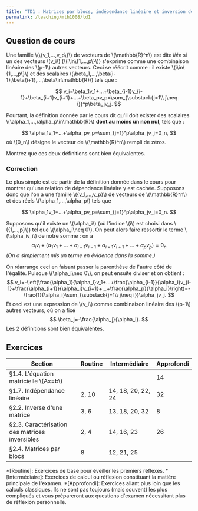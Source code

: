 ```yaml
---
title: "TD1 : Matrices par blocs, indépendance linéaire et inversion de matrices"
permalink: /teaching/mth1008/td1
---
```


## Question de cours

Une famille \\(\\{v_1,...,v_p\\}\\) de vecteurs de \\(\mathbb{R}^n\\) est dite *liée* si un des vecteurs \\(v_i\\) (\\(i\in\\{1,...,p\\}\\)) s'exprime comme une combinaison linéaire des \\(p-1\\) autres vecteurs. Ceci se réécrit comme : il existe \\(i\in\\{1,...,p\\}\\) et des scalaires \\(\beta_1,...,\beta{i-1},\beta{i+1},...,\beta\in\mathbb{R}\\) tels que :

$$
    v_i=\beta_1v_1+...+\beta_{i-1}v_{i-1}+\beta_{i+1}v_{i+1}+...+\beta_pv_p=\sum_{\substack{j=1\\ j\neq i}}^p\beta_jv_j.
$$

Pourtant, la définition donnée par le cours dit qu'il doit exister des scalaires \\(\alpha_1,...,\alpha_p\in\mathbb{R}\\) **dont au moins un non nul**, tels que :

$$
    \alpha_1v_1+...+\alpha_pv_p=\sum_{j=1}^p\alpha_jv_j=0_n,
$$
où \\(0_n\\) désigne le vecteur de \\(\mathbb{R}^n\\) rempli de zéros.

Montrez que ces deux définitions sont bien équivalentes.

### Correction
Le plus simple est de partir de la définition donnée dans le cours pour montrer qu'une relation de dépendance linéaire y est cachée. Supposons donc que l'on a une famille \\(\{v_1,...,v_p\}\\) de vecteurs de \\(\mathbb{R}^n\\) et des réels \\(\alpha_1,...,\alpha_p\\) tels que

$$
    \alpha_1v_1+...+\alpha_pv_p=\sum_{j=1}^p\alpha_jv_j=0_n.
$$

Supposons qu'il existe un \\(\alpha_i\\) (où l'indice \\(i\\) est choisi dans \\(\{1,...,p\}\\)) tel que \\(\alpha_i\neq 0\\). On peut alors faire ressortir le terme \\(\alpha_iv_i\\) de notre somme : on a
$$
    \alpha_iv_i+\left(\alpha_1v_1+...+\alpha_{i-1}v_{i-1}+\alpha_{i+1}v_{i+1}+...+\alpha_pv_p\right)=0_n
$$
*(On a simplement mis un terme en évidence dans la somme.)*

On réarrange ceci en faisant passer la parenthèse de l'autre côté de l'égalité. Puisque \\(\alpha_i\neq 0\\), on peut ensuite diviser et on obtient :
$$
    v_i=-\left(\frac{\alpha_1}{\alpha_i}v_1+...+\frac{\alpha_{i-1}}{\alpha_i}v_{i-1}+\frac{\alpha_{i+1}}{\alpha_i}v_{i+1}+...+\frac{\alpha_p}{\alpha_i}\right)=-\frac{1}{\alpha_i}\sum_{\substack{j=1\\ j\neq i}}\alpha_jv_j.
$$
Et ceci est une expression de \\(v_i\\) comme combinaison linéaire des \\(p-1\\) autres vecteurs, où on a fixé
$$
    \beta_j=-\frac{\alpha_j}{\alpha_i}.
$$
Les 2 définitions sont bien équivalentes.

## Exercices

| Section                                        | Routine | Intermédiaire      | Approfondi |
| ---------------------------------------------- | ------- | ------------------ | ---------- |
| §1.4. L'équation matricielle \\(Ax=b\\)        |         |                    | 14         |
| §1.7. Indépendance linéaire                    | 2, 10   | 14, 18, 20, 22, 24 | 32         |
| §2.2. Inverse d'une matrice                    | 3, 6    | 13, 18, 20, 32     | 8          |
| §2.3. Caractérisation des matrices inversibles | 2, 4    | 14, 16, 23         | 26         |
| §2.4. Matrices par blocs                       | 8       | 12, 21, 25         |            |


*[Routine]: Exercices de base pour éveiller les premiers réflexes.
*[Intermédiaire]: Exercices de calcul ou réflexion constituant la matière principale de l'examen.
*[Approfondi]: Exercices allant plus loin que les calculs classiques. Ils ne sont pas toujours (mais souvent) les plus compliqués et vous prépareront aux questions d'examen nécessitant plus de réflexion personnelle.